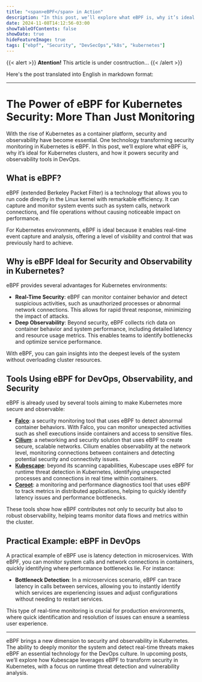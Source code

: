 ```yaml
---
title: "<span>eBPF</span> in Action"
description: "In this post, we’ll explore what eBPF is, why it’s ideal for Kubernetes clusters, and how it powers security and observability tools in DevOps."
date: 2024-11-08T14:12:56-03:00
showTableOfContents: false
showDate: true
hideFeatureImage: true
tags: ["ebpf", "Security", "DevSecOps","k8s", "kubernetes"]
---
```


{{< alert >}}
**Atention!** This article is under cosntruction...
{{< /alert >}}

Here's the post translated into English in markdown format:

---

# The Power of eBPF for Kubernetes Security: More Than Just Monitoring

With the rise of Kubernetes as a container platform, security and observability have become essential. One technology transforming security monitoring in Kubernetes is eBPF. In this post, we’ll explore what eBPF is, why it’s ideal for Kubernetes clusters, and how it powers security and observability tools in DevOps.

## What is eBPF?

eBPF (extended Berkeley Packet Filter) is a technology that allows you to run code directly in the Linux kernel with remarkable efficiency. It can capture and monitor system events such as system calls, network connections, and file operations without causing noticeable impact on performance.

For Kubernetes environments, eBPF is ideal because it enables real-time event capture and analysis, offering a level of visibility and control that was previously hard to achieve.

## Why is eBPF Ideal for Security and Observability in Kubernetes?

eBPF provides several advantages for Kubernetes environments:

- **Real-Time Security**: eBPF can monitor container behavior and detect suspicious activities, such as unauthorized processes or abnormal network connections. This allows for rapid threat response, minimizing the impact of attacks.
- **Deep Observability**: Beyond security, eBPF collects rich data on container behavior and system performance, including detailed latency and resource usage metrics. This enables teams to identify bottlenecks and optimize service performance.

With eBPF, you can gain insights into the deepest levels of the system without overloading cluster resources.

## Tools Using eBPF for DevOps, Observability, and Security

eBPF is already used by several tools aiming to make Kubernetes more secure and observable:

- **[Falco](https://falco.org/)**: a security monitoring tool that uses eBPF to detect abnormal container behaviors. With Falco, you can monitor unexpected activities such as shell executions inside containers and access to sensitive files.
- **[Cilium](https://cilium.io/)**: a networking and security solution that uses eBPF to create secure, scalable networks. Cilium enables observability at the network level, monitoring connections between containers and detecting potential security and connectivity issues.
- **[Kubescape](https://kubescape.io/)**: beyond its scanning capabilities, Kubescape uses eBPF for runtime threat detection in Kubernetes, identifying unexpected processes and connections in real time within containers.
- **[Coroot](https://coroot.com/)**: a monitoring and performance diagnostics tool that uses eBPF to track metrics in distributed applications, helping to quickly identify latency issues and performance bottlenecks.

These tools show how eBPF contributes not only to security but also to robust observability, helping teams monitor data flows and metrics within the cluster.

## Practical Example: eBPF in DevOps

A practical example of eBPF use is latency detection in microservices. With eBPF, you can monitor system calls and network connections in containers, quickly identifying where performance bottlenecks lie. For instance:

- **Bottleneck Detection**: In a microservices scenario, eBPF can trace latency in calls between services, allowing you to instantly identify which services are experiencing issues and adjust configurations without needing to restart services.

This type of real-time monitoring is crucial for production environments, where quick identification and resolution of issues can ensure a seamless user experience.

---

eBPF brings a new dimension to security and observability in Kubernetes. The ability to deeply monitor the system and detect real-time threats makes eBPF an essential technology for the DevOps culture. In upcoming posts, we’ll explore how Kubescape leverages eBPF to transform security in Kubernetes, with a focus on runtime threat detection and vulnerability analysis.